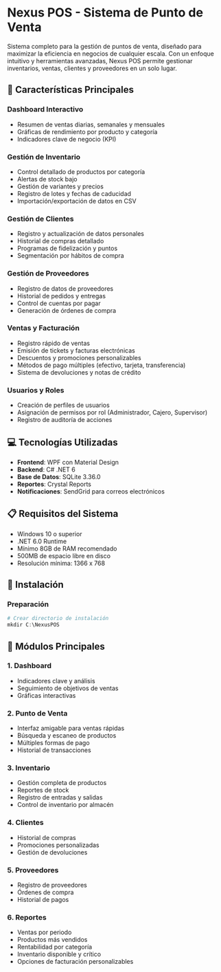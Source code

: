 # Nexus POS - Sistema de Punto de Venta

Sistema completo para la gestión de puntos de venta, diseñado para maximizar la eficiencia en negocios de cualquier escala. Con un enfoque intuitivo y herramientas avanzadas, Nexus POS permite gestionar inventarios, ventas, clientes y proveedores en un solo lugar.

## 🌟 Características Principales

### Dashboard Interactivo
* Resumen de ventas diarias, semanales y mensuales
* Gráficas de rendimiento por producto y categoría
* Indicadores clave de negocio (KPI)

### Gestión de Inventario
* Control detallado de productos por categoría
* Alertas de stock bajo
* Gestión de variantes y precios
* Registro de lotes y fechas de caducidad
* Importación/exportación de datos en CSV

### Gestión de Clientes
* Registro y actualización de datos personales
* Historial de compras detallado
* Programas de fidelización y puntos
* Segmentación por hábitos de compra

### Gestión de Proveedores
* Registro de datos de proveedores
* Historial de pedidos y entregas
* Control de cuentas por pagar
* Generación de órdenes de compra

### Ventas y Facturación
* Registro rápido de ventas
* Emisión de tickets y facturas electrónicas
* Descuentos y promociones personalizables
* Métodos de pago múltiples (efectivo, tarjeta, transferencia)
* Sistema de devoluciones y notas de crédito

### Usuarios y Roles
* Creación de perfiles de usuarios
* Asignación de permisos por rol (Administrador, Cajero, Supervisor)
* Registro de auditoría de acciones

## 💻 Tecnologías Utilizadas
* **Frontend**: WPF con Material Design
* **Backend**: C# .NET 6
* **Base de Datos**: SQLite 3.36.0
* **Reportes**: Crystal Reports
* **Notificaciones**: SendGrid para correos electrónicos

## 📋 Requisitos del Sistema
* Windows 10 o superior
* .NET 6.0 Runtime
* Mínimo 8GB de RAM recomendado
* 500MB de espacio libre en disco
* Resolución mínima: 1366 x 768

## 🚀 Instalación

### Preparación
```powershell
# Crear directorio de instalación
mkdir C:\NexusPOS
```

## 📱 Módulos Principales

### 1. Dashboard
* Indicadores clave y análisis
* Seguimiento de objetivos de ventas
* Gráficas interactivas

### 2. Punto de Venta
* Interfaz amigable para ventas rápidas
* Búsqueda y escaneo de productos
* Múltiples formas de pago
* Historial de transacciones

### 3. Inventario
* Gestión completa de productos
* Reportes de stock
* Registro de entradas y salidas
* Control de inventario por almacén

### 4. Clientes
* Historial de compras
* Promociones personalizadas
* Gestión de devoluciones

### 5. Proveedores
* Registro de proveedores
* Órdenes de compra
* Historial de pagos

### 6. Reportes
* Ventas por periodo
* Productos más vendidos
* Rentabilidad por categoría
* Inventario disponible y crítico
* Opciones de facturación personalizables
